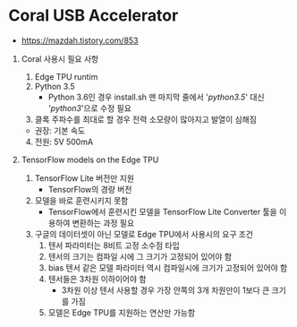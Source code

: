 ﻿# Coral USB Accelerator
  * https://mazdah.tistory.com/853
  
  1. Coral 사용시 필요 사항
     1. Edge TPU runtim
     2. Python 3.5
        * Python 3.6인 경우 install.sh 맨 마지막 줄에서 '<i>python3.5</i>' 대신 '<i>python3</i>'으로 수정 필요
     3. 클록 주파수를 최대로 할 경우 전력 소모량이 많아지고 발열이 심해짐
       * 권장: 기본 속도
     4. 전원: 5V 500mA

  2. TensorFlow models on the Edge TPU
     1. TensorFlow Lite 버전만 지원
        * TensorFlow의 경량 버전
     2. 모델을 바로 훈련시키지 못함
        * TensorFlow에서 훈련시킨 모델을 TensorFlow Lite Converter 툴을 이용하여 변환하는 과정 필요
     3. 구글의 데이터셋이 아닌 모델로 Edge TPU에서 사용시의 요구 조건
        1. 텐서 파라미터는 8비트 고정 소수점 타입
        2. 텐서의 크기는 컴파일 시에 그 크기가 고정되어 있어야 함
        3. bias 텐서 같은 모델 파라미터 역시 컴파일시에 크기가 고정되어 있어야 함
        4. 텐서들은 3차원 이하이어야 함
           * 3차원 이상 텐서 사용할 경우 가장 안쪽의 3개 차원만이 1보다 큰 크기를 가짐
        5. 모델은 Edge TPU를 지원하는 연산만 가능함

